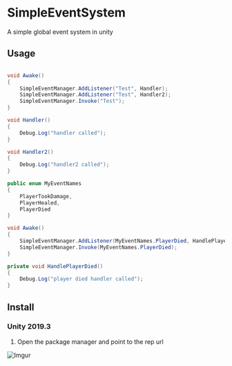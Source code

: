 # SimpleEventSystem
A simple global event system in unity 

## Usage
```csharp

void Awake()
{
    SimpleEventManager.AddListener("Test", Handler);
    SimpleEventManager.AddListener("Test", Handler2);
    SimpleEventManager.Invoke("Test");
}

void Handler()
{
    Debug.Log("handler called");
}

void Handler2()
{
    Debug.Log("handler2 called");
}

```

```csharp
public enum MyEventNames
{
    PlayerTookDamage,
    PlayerHealed,
    PlayerDied
}

void Awake()
{
    SimpleEventManager.AddListener(MyEventNames.PlayerDied, HandlePlayerDied);
    SimpleEventManager.Invoke(MyEventNames.PlayerDied);
}

private void HandlePlayerDied()
{
    Debug.Log("player died handler called");
}

```

## Install

### Unity 2019.3
1. Open the package manager and point to the rep url

![Imgur](https://i.imgur.com/iYGgINz.png)
